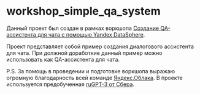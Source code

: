 # workshop_simple_qa_system

Данный проект был создан в рамках воркшопа [Создание QA-ассистента для чата с помощью Yandex DataSphere](https://cloud.yandex.ru/events/416).

Проект представляет собой пример создания диалогового ассистента для чата. При должной доработкие данный пример можно использовать как QA-ассистента для чата.

P.S.
За помощь в проведении и подготовке воркшопа выражаю огромную благодарность всей команде [Яндекс.Облака](https://cloud.yandex.ru/).
В проекте используется предобученная [ruGPT-3 от Сбера](https://github.com/sberbank-ai/ru-gpts). 
